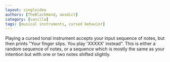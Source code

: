 ```yaml
---
layout: singleidea
authors: [TheBlackHand, aosdict]
category: [vanilla]
tags: [musical instruments, cursed behavior]
---
```

Playing a cursed tonal instrument accepts your input sequence of notes, but then prints "Your finger slips. You play 'XXXXX' instead". This is either a random sequence of notes, or a sequence which is mostly the same as your intention but with one or two notes shifted slightly.
